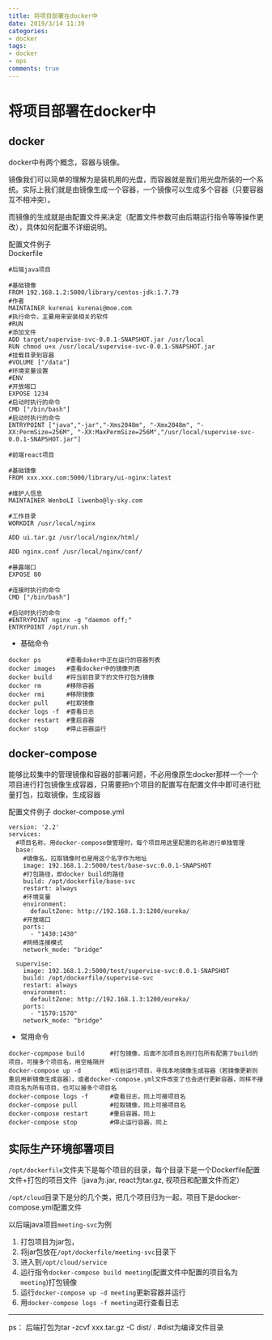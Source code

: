 ```yaml
---
title: 将项目部署在docker中
date: 2019/3/14 11:39
categories: 
- docker
tags: 
- docker
- ops
comments: true
---
```

# 将项目部署在docker中 #
## docker
docker中有两个概念，容器与镜像。 

镜像我们可以简单的理解为是装机用的光盘，而容器就是我们用光盘所装的一个系统。实际上我们就是由镜像生成一个容器，一个镜像可以生成多个容器（只要容器互不相冲突）。

而镜像的生成就是由配置文件来决定（配置文件参数可由后期运行指令等等操作更改），具体如何配置不详细说明。

配置文件例子  
Dockerfile
```
#后端java项目

#基础镜像
FROM 192.168.1.2:5000/library/centos-jdk:1.7.79
#作者
MAINTAINER kurenai kurenai@moe.com
#执行命令，主要用来安装相关的软件
#RUN 
#添加文件
ADD target/supervise-svc-0.0.1-SNAPSHOT.jar /usr/local
RUN chmod u+x /usr/local/supervise-svc-0.0.1-SNAPSHOT.jar
#挂载目录到容器
#VOLUME ["/data"]
#环境变量设置
#ENV 
#开放端口
EXPOSE 1234
#启动时执行的命令
CMD ["/bin/bash"]
#启动时执行的命令
ENTRYPOINT ["java","-jar","-Xms2048m", "-Xmx2048m", "-XX:PermSize=256M", "-XX:MaxPermSize=256M","/usr/local/supervise-svc-0.0.1-SNAPSHOT.jar"]
```

<!--more-->
```
#前端react项目

#基础镜像
FROM xxx.xxx.com:5000/library/ui-nginx:latest

#维护人信息
MAINTAINER WenboLI liwenbo@ly-sky.com

#工作目录
WORKDIR /usr/local/nginx

ADD ui.tar.gz /usr/local/nginx/html/

ADD nginx.conf /usr/local/nginx/conf/

#暴露端口
EXPOSE 80

#连接时执行的命令
CMD ["/bin/bash"]

#启动时执行的命令
#ENTRYPOINT nginx -g "daemon off;"
ENTRYPOINT /opt/run.sh
```
- 基础命令

```
docker ps       #查看doker中正在运行的容器列表
docker images   #查看docker中的镜像列表
docker build    #将当前目录下的文件打包为镜像
docker rm       #移除容器
docker rmi      #移除镜像
docker pull     #拉取镜像
docker logs -f  #查看日志
docker restart  #重启容器
docker stop     #停止容器运行
```

## docker-compose
能够比较集中的管理镜像和容器的部署问题，不必用像原生docker那样一个一个项目进行打包镜像生成容器，只需要把n个项目的配置写在配置文件中即可进行批量打包，拉取镜像，生成容器

配置文件例子
docker-compose.yml

```
version: '2.2'
services:
  #项目名称，用docker-compose做管理时，每个项目用这里配置的名称进行单独管理
  base:
    #镜像名，拉取镜像时也是用这个名字作为地址
    image: 192.168.1.2:5000/test/base-svc:0.0.1-SNAPSHOT 
    #打包路径，即docker build的路径
    build: /opt/dockerfile/base-svc
    restart: always
    #环境变量
    environment:
      defaultZone: http://192.168.1.3:1200/eureka/
    #开放端口
    ports: 
      - "1430:1430"
    #网络连接模式
    network_mode: "bridge"

  supervise:
    image: 192.168.1.2:5000/test/supervise-svc:0.0.1-SNAPSHOT
    build: /opt/dockerfile/supervise-svc
    restart: always
    environment:
      defaultZone: http://192.168.1.3:1200/eureka/
    ports: 
      - "1570:1570"
    network_mode: "bridge"
```
- 常用命令

```
docker-copmpose build       #打包镜像，后面不加项目名则打包所有配置了build的项目，可接多个项目名，用空格隔开
docker-compose up -d        #后台运行项目，寻找本地镜像生成容器（若镜像更新则重启用新镜像生成容器），或者docker-compose.yml文件改变了也会进行更新容器，同样不接项目名为所有项目，也可以接多个项目名
docker-compose logs -f      #查看日志，同上可接项目名
docker-compose pull         #拉取镜像，同上可接项目名
docker-compose restart      #重启容器，同上
docker-compose stop         #停止运行容器，同上
```

## 实际生产环境部署项目

`/opt/dockerfile`文件夹下是每个项目的目录，每个目录下是一个Dockerfile配置文件+打包的项目文件（java为.jar, react为tar.gz, 视项目和配置文件而定）

`/opt/cloud`目录下是分的几个类，把几个项目归为一起，项目下是docker-compose.yml配置文件

以后端java项目`meeting-svc`为例 
1. 打包项目为jar包，
2. 将jar包放在`/opt/dockerfile/meeting-svc`目录下
3. 进入到`/opt/cloud/service`
4. 运行指令`docker-compose build meeting`(配置文件中配置的项目名为`meeting`)打包镜像
5. 运行`docker-compose up -d meeting`更新容器并运行
6. 用`docker-compose logs -f meeting`进行查看日志
---
ps： 后端打包为tar -zcvf xxx.tar.gz -C dist/ .      #dist为编译文件目录